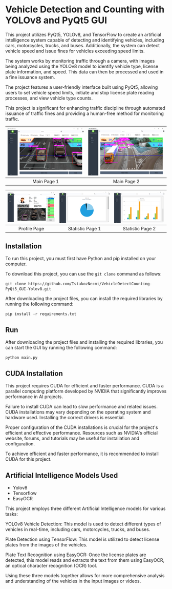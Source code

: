 # Vehicle Detection and Counting with YOLOv8 and PyQt5 GUI

This project utilizes PyQt5, YOLOv8, and TensorFlow to create an artificial intelligence system capable of detecting and identifying vehicles, including cars, motorcycles, trucks, and buses. Additionally, the system can detect vehicle speed and issue fines for vehicles exceeding speed limits.

The system works by monitoring traffic through a camera, with images being analyzed using the YOLOv8 model to identify vehicle type, license plate information, and speed. This data can then be processed and used in a fine issuance system.

The project features a user-friendly interface built using PyQt5, allowing users to set vehicle speed limits, initiate and stop license plate reading processes, and view vehicle type counts.

This project is significant for enhancing traffic discipline through automated issuance of traffic fines and providing a human-free method for monitoring traffic.

| ![alt text 1](./preview/main_1.png "Main Page 1") | ![alt text 2](./preview/main_2.png "Main Page 2") |
|:---:|:---:|
| Main Page 1 | Main Page 2 |

| ![alt text 1](./preview/profile.png "Profile Page") | ![alt text 2](./preview/statistic_1.png "Statistic Page 1") |![alt text 2](./preview/statistic_2.png "Statistic Page 2") |
|:---:|:---:|:---:|
| Profile Page | Statistic Page 1 | Statistic Page 2 |

## Installation

To run this project, you must first have Python and pip installed on your computer.

To download this project, you can use the `git clone` command as follows:

```
git clone https://github.com/IstakozNecmi/VehicleDetectCounting-PyQt5_GUI-Yolov8.git
```

After downloading the project files, you can install the required libraries by running the following command:
```
pip install -r requirements.txt
```

## Run
After downloading the project files and installing the required libraries, you can start the GUI by running the following command:
```
python main.py
```


## CUDA Installation  

This project requires CUDA for efficient and faster performance. CUDA is a parallel computing platform developed by NVIDIA that significantly improves performance in AI projects.

Failure to install CUDA can lead to slow performance and related issues. CUDA installations may vary depending on the operating system and hardware used. Installing the correct drivers is essential.

Proper configuration of the CUDA installations is crucial for the project's efficient and effective performance. Resources such as NVIDIA's official website, forums, and tutorials may be useful for installation and configuration.

To achieve efficient and faster performance, it is recommended to install CUDA for this project.

## Artificial Intelligence Models Used

* Yolov8
* Tensorflow
* EasyOCR

This project employs three different Artificial Intelligence models for various tasks:

YOLOv8 Vehicle Detection: This model is used to detect different types of vehicles in real-time, including cars, motorcycles, trucks, and buses.

Plate Detection using TensorFlow: This model is utilized to detect license plates from the images of the vehicles.

Plate Text Recognition using EasyOCR: Once the license plates are detected, this model reads and extracts the text from them using EasyOCR, an optical character recognition (OCR) tool.

Using these three models together allows for more comprehensive analysis and understanding of the vehicles in the input images or videos.


